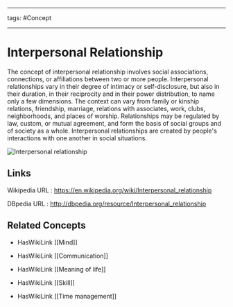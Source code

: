 




---

tags: #Concept

---
# Interpersonal Relationship


The concept of interpersonal relationship involves social associations, connections, or affiliations between two or more people. Interpersonal relationships vary in their degree of intimacy or self-disclosure, but also in their duration, in their reciprocity and in their power distribution, to name only a few dimensions. The context can vary from family or kinship relations, friendship, marriage, relations with associates, work, clubs, neighborhoods, and places of worship. Relationships may be regulated by law, custom, or mutual agreement, and form the basis of social groups and of society as a whole. Interpersonal relationships are created by people's interactions with one another in social situations.

![Interpersonal relationship]()


## Links


Wikipedia URL : https://en.wikipedia.org/wiki/Interpersonal_relationship

DBpedia URL : http://dbpedia.org/resource/Interpersonal_relationship


## Related Concepts


- HasWikiLink [[Mind]]

- HasWikiLink [[Communication]]

- HasWikiLink [[Meaning of life]]

- HasWikiLink [[Skill]]

- HasWikiLink [[Time management]]